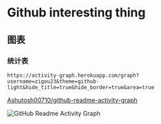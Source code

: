 # Github interesting thing

## 图表

### 统计表

```
https://activity-graph.herokuapp.com/graph?username=zigou23&theme=github-light&hide_title=true&hide_border=true&area=true
```

[Ashutosh00710/github-readme-activity-graph](https://github.com/Ashutosh00710/github-readme-activity-graph)

![GitHub Readme Activity Graph](https://activity-graph.herokuapp.com/graph?username=zigou23&theme=github-light&hide_title=true&hide_border=true&area=true)